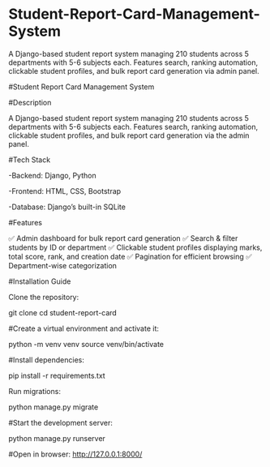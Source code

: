 # Student-Report-Card-Management-System
A Django-based student report system managing 210 students across 5 departments with 5-6 subjects each. Features search, ranking automation, clickable student profiles, and bulk report card generation via admin panel.

#Student Report Card Management System

#Description

A Django-based student report system managing 210 students across 5 departments with 5-6 subjects each. Features search, ranking automation, clickable student profiles, and bulk report card generation via the admin panel.

#Tech Stack

-Backend: Django, Python

-Frontend: HTML, CSS, Bootstrap

-Database: Django’s built-in SQLite

#Features

✅ Admin dashboard for bulk report card generation
✅ Search & filter students by ID or department
✅ Clickable student profiles displaying marks, total score, rank, and creation date
✅ Pagination for efficient browsing
✅ Department-wise categorization

#Installation Guide

Clone the repository:

git clone <repo-link>
cd student-report-card

#Create a virtual environment and activate it:

python -m venv venv
source venv/bin/activate

#Install dependencies:

pip install -r requirements.txt

Run migrations:

python manage.py migrate

#Start the development server:

python manage.py runserver

#Open in browser: http://127.0.0.1:8000/

